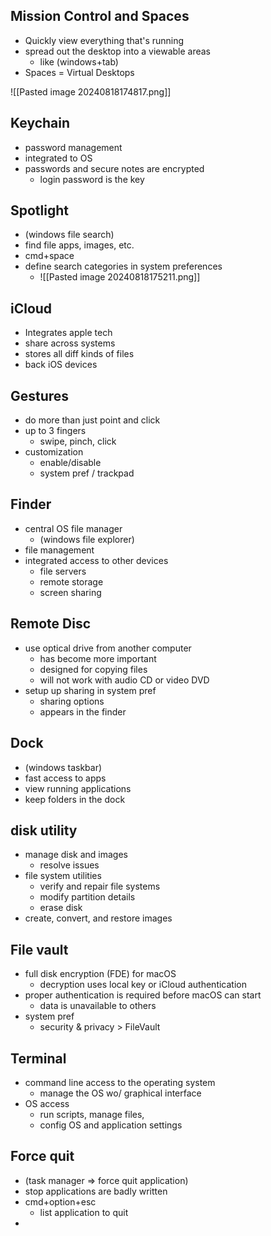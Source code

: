 ## Mission Control and Spaces
- Quickly view everything that's running
- spread out the desktop into a viewable areas
	- like (windows+tab)
- Spaces = Virtual Desktops

![[Pasted image 20240818174817.png]]

## Keychain
- password management
- integrated to OS
- passwords and secure notes are encrypted
	- login password is the key

## Spotlight
- (windows file search)
- find file apps, images, etc.
- cmd+space 
- define search categories in system preferences
	- ![[Pasted image 20240818175211.png]]


## iCloud
- Integrates apple tech
- share across systems
- stores all diff kinds of files
- back iOS devices

## Gestures
- do more than just point and click
- up to 3 fingers
	- swipe, pinch, click 
- customization 
	- enable/disable
	- system pref / trackpad

## Finder
- central OS file manager
	- (windows file explorer)
- file management 
- integrated access to other devices 
	- file servers
	- remote storage
	- screen sharing

## Remote Disc
- use optical drive from another computer
	- has become more important
	- designed for copying files
	- will not work with audio CD or video DVD
- setup up sharing in system pref
	- sharing options 
	- appears in the finder

## Dock 
- (windows taskbar)
- fast access to apps 
- view running applications 
- keep folders in the dock

## disk utility
- manage disk and images
	- resolve issues
- file system utilities
	- verify and repair file systems
	- modify partition details
	- erase disk
- create, convert, and restore images

## File vault
- full disk encryption (FDE) for macOS
	- decryption uses local key or iCloud authentication 
- proper authentication is required before macOS can start
	- data is unavailable to others
- system pref
	-  security & privacy > FileVault

## Terminal 
 - command line access to the operating system
	 - manage the OS wo/ graphical interface
 - OS access
	 - run scripts, manage files, 
	 - config OS and application settings
## Force quit
- (task manager => force quit application) 
- stop applications are badly written 
- cmd+option+esc
	- list application to quit
- 